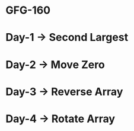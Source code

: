 # GFG-160

# Day-1 -> Second Largest 
# Day-2 -> Move Zero 
# Day-3 -> Reverse Array 
# Day-4 -> Rotate Array 